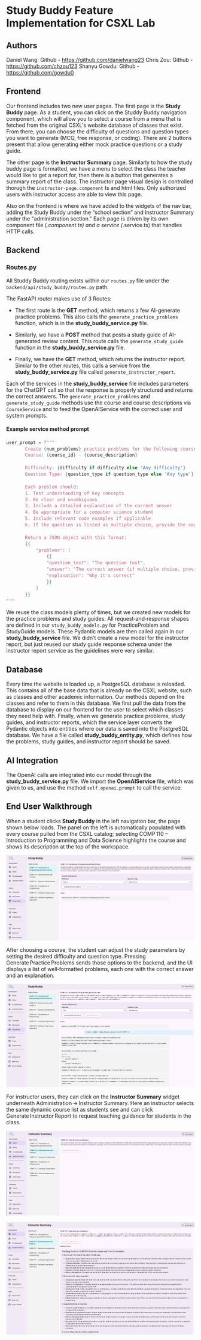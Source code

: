 # Study Buddy Feature Implementation for CSXL Lab

## Authors

Daniel Wang: Github - https://github.com/danielwang23
Chris Zou: Github - https://github.com/chzou123
Shanyu Gowdu: Github - https://github.com/gowdu0

## Frontend

Our frontend includes two new user pages. The first page is the **Study Buddy** page. As a student, you can click on the Studdy Buddy navigation component, which will allow you to select a course from a menu that is fetched from the original CSXL's website database of classes that exist. From there, you can choose the difficulty of questions and question types you want to generate (MCQ, free response, or coding). There are 2 buttons present that allow generating either mock practice questions or a study guide.

The other page is the **Instructor Summary** page. Similarly to how the study buddy page is formatted, we have a menu to select the class the teacher would like to get a report for, then there is a button that generates a summary report of the class. The instructor page visual design is controlled thorugh the `instructor-page.component` ts and html files. Only authorized users with instructor access are able to view this page.

Also on the frontend is where we have added to the widgets of the nav bar, adding the Study Buddy under the “school section” and Instructor Summary under the "administration section." Each page is driven by its own component file (_.component.ts) and a service (_.service.ts) that handles HTTP calls.

## Backend

### Routes.py

All Studdy Buddy routing exists within our `routes.py` file under the `backend/api/study_buddy/routes.py` path.

The FastAPI router makes use of 3 Routes:

- The first route is the **GET** method, which returns a few AI-generate practice problems. This also calls the `generate_practice_problems` function, which is in the **study_buddy_service.py** file.

- Similarly, we have a **POST** method that posts a study guide of AI-generated review content. This route calls the `generate_study_guide` function in the **study_buddy_service.py** file.

- Finally, we have the **GET** method, which returns the instructor report. Similar to the other routes, this calls a service from the **study_buddy_service.py** file called `generate_instructor_report`.

Each of the services in the **study_buddy_service** file includes parameters for the ChatGPT call so that the response is properly structured and returns the correct answers. The `generate_practice_problems` and `generate_study_guide` methods use the course and course descriptions via `CourseService` and to feed the OpenAIService with the correct user and system prompts.

#### Example service method prompt

```python
user_prompt = f"""
       Create {num_problems} practice problems for the following course:
       Course: {course_id} - {course_description}

       Difficulty: {difficulty if difficulty else 'Any difficulty'}
       Question Type: {question_type if question_type else 'Any type'}

       Each problem should:
       1. Test understanding of key concepts
       2. Be clear and unambiguous
       3. Include a detailed explanation of the correct answer
       4. Be appropriate for a computer science student
       5. Include relevant code examples if applicable
       6. If the question is listed as multiple choice, provide the correct answer and the incorrect answers.

       Return a JSON object with this format:
       {{
           "problems": [
               {{
               "question_text": "The question text",
               "answer": "The correct answer (if multiple choice, provide the correct answer and the incorrect answers, clearly indicated as such)",
               "explanation": "Why it's correct"
               }}
           ]
       }}
"""
```

We reuse the class models plenty of times, but we created new models for the practice problems and study guides. All request‑and‑response shapes are defined in our `study_buddy_models.py` for PracticeProblem and StudyGuide models. These Pydantic models are then called again in our **study_buddy_service** file. We didn’t create a new model for the instructor report, but just reused our study guide response schema under the instructor report service as the guidelines were very similar.

## Database

Every time the website is loaded up, a PostgreSQL database is reloaded. This contains all of the base data that is already on the CSXL website, such as classes and other academic information. Our methods depend on the classes and refer to them in this database. We first pull the data from the database to display on our frontend for the user to select which classes they need help with. Finally, when we generate practice problems, study guides, and instructor reports, which the service layer converts the Pydantic objects into entities where our data is saved into the PostgreSQL database. We have a file called **study_buddy_entity.py**, which defines how the problems, study guides, and instructor report should be saved.

## AI Integration

The OpenAI calls are integrated into our model through the **study_buddy_service.py** file. We import the **OpenAIService** file, which was given to us, and use the method `self.openai.prompt` to call the service.

## End User Walkthrough

When a student clicks **Study Buddy** in the left navigation bar, the page shown below loads.
The panel on the left is automatically populated with every course pulled from the CSXL
catalog; selecting COMP 110 – Introduction to Programming and Data Science highlights the
course and shows its description at the top of the workspace.

![Study Buddy home screen](docs/images/study-buddy-nav.png)

After choosing a course, the student can adjust the study parameters by setting the desired
difficulty and question type. Pressing Generate Practice Problems sends those options to the backend, and the UI
displays a list of well‑formatted problems, each one with the correct answer and an explanation.

![Study Buddy Report](docs/images/study-questions.png)

For instructor users, they can click on the **Instructor Summary** widget underneath Administration → Instructor Summary. Here an instructor selects the same dynamic course list as students see and can click Generate Instructor Report to request teaching guidance for students in the class.

![Study Buddy Report](docs/images/instructor-summary-nav.png)

![Study Buddy Report](docs/images/instructor-report.png)
